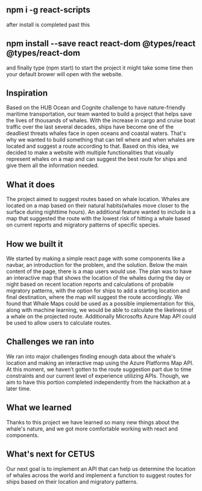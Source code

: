 
npm i -g react-scripts
---------------
after install is completed past this

npm install --save react react-dom @types/react @types/react-dom
---------------------
and finally type (npm start) to start the project it might take some time then your default brower will open with the website.

## Inspiration 
Based on the HUB Ocean and Cognite challenge to have nature-friendly maritime transportation, our team wanted to build a project that helps save the lives of thousands of whales. With the increase in cargo and cruise boat traffic over the last several decades, ships have become one of the deadliest threats whales face in open oceans and coastal waters. That's why we wanted to build something that can tell where and when whales are located and suggest a route according to that. Based on this idea, we decided to make a website with multiple functionalities that visually represent whales on a map and can suggest the best route for ships and give them all the information needed.

## What it does 
The project aimed to suggest routes based on whale location. Whales are located on a map based on their natural habits(whales move closer to the surface during nighttime hours). An additional feature wanted to include is a map that suggested the route with the lowest risk of hitting a whale based on current reports and migratory patterns of specific species.

## How we built it 
We started by making a simple react page with some components like a navbar, an introduction for the problem, and the solution. Below the main content of the page, there is a map users would use. The plan was to have an interactive map that shows the location of the whales during the day or night based on recent location reports and calculations of probable migratory patterns, with the option for ships to add a starting location and final destination, where the map will suggest the route accordingly. We found that Whale Maps could be used as a possible implementation for this, along with machine learning, we would be able to calculate the likeliness of a whale on the projected route. Additionally Microsofts Azure Map API could be used to allow users to calculate routes.

## Challenges we ran into 
We ran into major challenges finding enough data about the whale's location and making an interactive map using the Azure Platforms Map API. At this moment, we haven’t gotten to the route suggestion part due to time constraints and our current level of experience utilizing APIs. Though, we aim to have this portion completed independently from the hackathon at a later time.

## What we learned 
Thanks to this project we have learned so many new things about the whale's nature, and we got more comfortable working with react and components. 

## What's next for CETUS 
Our next goal is to implement an API that can help us determine the location of whales across the world and implement a function to suggest routes for ships based on their location and migratory patterns.
